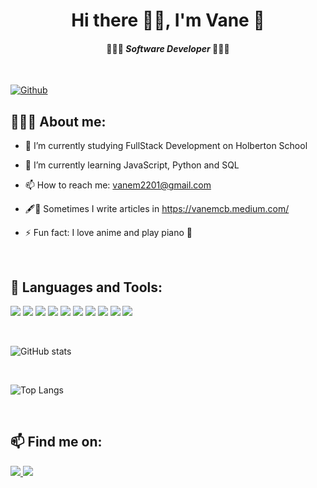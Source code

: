 # <div align="center">Hi there 👋🏽, I'm Vane 🎼</div>

#### <div align="center">👩🏽‍💻 _Software Developer_ 👩🏽‍💻</div>

<br/>

[![Github](https://img.shields.io/github/followers/vanemcb?label=Follow&style=social)](https://github.com/CharalambosIoannou)

## 👩🏽‍🦱 About me:

- 🔭 I’m currently studying FullStack Development on Holberton School

- 🌱 I’m currently learning JavaScript, Python and SQL

- 📫 How to reach me: vanem2201@gmail.com

- 🖋📄 Sometimes I write articles in https://vanemcb.medium.com/

- ⚡ Fun fact: I love anime and play piano 🎹

<br/>

## 🧰 Languages and Tools:

<p align="left">
<img src="https://img.icons8.com/color/48/000000/linux--v1.png"/>
<img src="https://img.icons8.com/color/48/000000/git.png"/>
<img src="https://img.icons8.com/color/48/000000/c-programming.png"/>
<img src="https://img.icons8.com/color/48/000000/visual-studio-code-2019.png"/>
<img src="https://img.icons8.com/color/48/000000/python--v1.png"/>
<img src="https://img.icons8.com/color/48/000000/html-5--v1.png"/>
<img src="https://img.icons8.com/color/48/000000/css3.png"/>
<img src="https://img.icons8.com/color/48/000000/javascript--v1.png"/>
<img src="https://img.icons8.com/color/48/000000/mysql-logo.png"/>
<img src="https://img.icons8.com/fluency/48/000000/matlab.png"/>
</p>

<br/>

![GitHub stats](https://github-readme-stats.vercel.app/api?username=vanemcb&show_icons=true&theme=algolia)

<br/>

![Top Langs](https://github-readme-stats.vercel.app/api/top-langs/?username=vanemcb&theme=algolia)

<br/>

## 📫 Find me on:

<p align="left">  
<a href="https://www.linkedin.com/in/vanessa-mususué-castro-579624158"> <img src="https://img.icons8.com/fluency/48/000000/linkedin.png"/> </a>
<a href="https://twitter.com/vane_musu"> <img src="https://img.icons8.com/fluency/48/000000/twitter.png"/> </a>  
</p>




